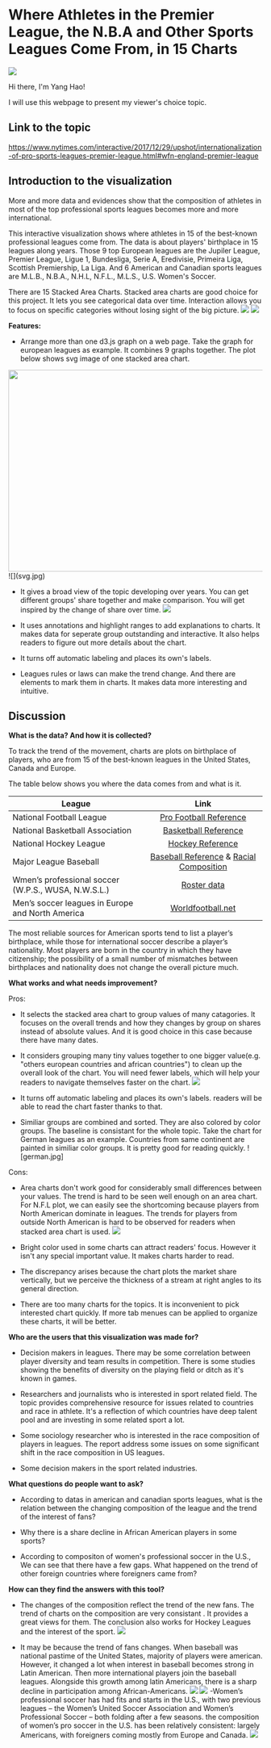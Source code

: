 # Where Athletes in the Premier League, the N.B.A and Other Sports Leagues Come From, in 15 Charts
<img src="athletic.jpg" aligh="center">


Hi there, I'm Yang Hao!

I will use this webpage to present my viewer's choice topic.

## Link to the topic

<a href="https://www.nytimes.com/interactive/2017/12/29/upshot/internationalization-of-pro-sports-leagues-premier-league.html#wfn-england-premier-league" style="color:blue">https://www.nytimes.com/interactive/2017/12/29/upshot/internationalization-of-pro-sports-leagues-premier-league.html#wfn-england-premier-league</a>

## Introduction to the visualization
More and more data and evidences show that the composition of athletes in most of the top professional sports leagues becomes more and more international.

This interactive visualization shows where athletes in 15 of the best-known professional leagues come from. The data is about players' birthplace in 15 leagues along years. Those 9 top European leagues are  the Jupiler League, Premier League, Ligue 1, Bundesliga, Serie A, Eredivisie, Primeira Liga, Scottish Premiership, La Liga. And 6 American and Canadian sports leagues are M.L.B., N.B.A., N.H.L, N.F.L., M.L.S., U.S. Women's Soccer.
			
There are 15 Stacked Area Charts. Stacked area charts are good choice for this project. It lets you see categorical data over time. Interaction allows you to focus on specific categories without losing sight of the big picture.
![](/european_01.PNG)
![](/usa_01.PNG)


**Features:**

- Arrange more than one d3.js graph on a web page. Take the graph for european leagues as example. It combines 9 graphs together. The plot below shows svg image of one stacked area chart. 
<img src="svg.jpg" width="800" height="400">
![](svg.jpg)


- It gives a broad view of the topic developing over years. You can get different groups' share together and make comparison. You will get inspired by the change of share over time. 
![](/premierLeague.jpg)

- It uses annotations and highlight ranges to add explanations to charts. It makes data for seperate group outstanding and interactive. It also helps readers to figure out more details about the chart.
	
- It turns off automatic labeling and places its own's labels.

- Leagues rules or laws can make the trend change. And there are elements to mark them in charts. It makes data more interesting and intuitive.



## Discussion

**What is the data? And how it is collected?**

To track the trend of the movement, charts are plots on birthplace of players, who are from 15 of the best-known leagues in the United States, Canada and Europe. 

The table below shows you where the data comes from and what is it.



|League         	  		   | Link	               | 
| ---------------------------- |:---------------------:| 
| National Football League      | [Pro Football Reference](https://www.pro-football-reference.com/)| 
| National Basketball Association      | [Basketball Reference](https://www.basketball-reference.com/teams/BOS/1961.html)        |   
| National Hockey League | [Hockey Reference](https://www.hockey-reference.com/)       |    
| Major League Baseball | [Baseball Reference](https://www.baseball-reference.com/) & [Racial Composition](https://sabr.org/bioproj/topic/baseball-demographics-1947-2012)    |     
|Wmen’s professional soccer (W.P.S., WUSA, N.W.S.L.)|[Roster data](https://issuu.com/jendesignhouston/docs/nwsalmanac.fall2016.sample) |  
|Men’s soccer leagues in Europe and North America|[Worldfootball.net](http://www.worldfootball.net/)|

The most reliable sources for American sports tend to list a player’s birthplace, while those for international soccer describe a player’s nationality. Most players are born in the country in which they have citizenship; the possibility of a small number of mismatches between birthplaces and nationality does not change the overall picture much.


**What works and what needs improvement?**

Pros:

- It selects the stacked area chart to group values of many catagories. It focuses on the overall trends and how they changes by group on shares instead of absolute values. And it is good choice in this case because there have many dates. 

- It considers grouping many tiny values together to one bigger value(e.g. "others european countries and african countries") to clean up the overall look of the chart. You will need fewer labels, which will help your readers to navigate themselves faster on the chart.
![](Jupiler.jpg)

- It turns off automatic labeling and places its own's labels. readers will be able to read the chart faster thanks to that. 

- Similiar groups are combined and sorted. They are also colored by color groups. The baseline is consistant for the whole topic. Take the chart for German leagues as an example. Countries from same continent are painted in similiar color groups. It is pretty good for reading quickly. 
![german.jpg]



Cons:

- Area charts don't work good for considerably small differences between your values. The trend is hard to be seen well enough on an area chart. For N.F.L plot, we can easily see the shortcoming because players from North American dominate in leagues. The trends for players from outside North American is hard to be observed for readers when stacked area chart is used. 
![](NFL.jpg)

- Bright color used in some charts can attract readers' focus. However it isn't any special important value. It makes charts harder to read.

- The discrepancy arises because the chart plots the market share vertically, but we perceive the thickness of a stream at right angles to its general direction.

- There are too many charts for the topics. It is inconvenient to pick interested chart quickly. If more tab menues can be applied to organize these charts, it will be better. 

**Who are the users that this visualization was made for?**

- Decision makers in leagues. There may be some correlation between player diversity and team results in competition. There is some studies showing the benefits of diversity on the playing field or ditch as it's known in games. 

- Researchers and journalists who is interested in sport related field. The topic provides comprehensive resource for issues related to countries and race in athlete. It's a reflection of which countries have deep talent pool and are investing in some related sport a lot. 

- Some sociology researcher who is interested in the race composition of players in leagues. The report address some issues on some significant shift in the race composition in US leagues.

- Some decision makers in the sport related industries. 

**What questions do people want to ask?**

- According to datas in american and canadian sports leagues, what is the relation between the changing composition of the league and the trend of the interest of fans? 

- Why there is a share decline in African American players in some sports?

- According to compositon of women's professional soccer in the U.S., We can see that there have a few gaps. What happened on the trend of other foreign countries where foreigners came from? 


**How can they find the answers with this tool?**

- The changes of the composition reflect the trend of the new fans. The trend of charts on the composition are very consistant . It provides a great views for them. The conclusion also works for Hockey Leagues and the interest of the sport. 
![](NHL.jpg)

- It may be because the trend of fans changes. When baseball was national pastime of the United States, majority of players were american. However, it changed a lot when interest in baseball becomes strong in Latin American. Then more international players join the baseball leagues. Alongside this growth among latin Americans, there is a sharp decline in participation among African-Americans. 
![](african.jpg)
![](MLB.jpg)
-Women’s professional soccer has had fits and starts in the U.S., with two previous leagues – the Women’s United Soccer Association and Women’s Professional Soccer – both folding after a few seasons. the composition of women’s pro soccer in the U.S. has been relatively consistent: largely Americans, with foreigners coming mostly from Europe and Canada.
![](women.jpg)




